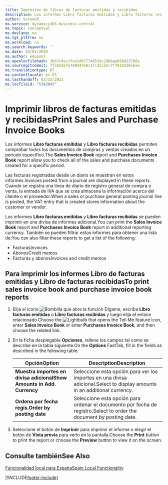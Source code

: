```yaml
---
title: Impresión de libros de facturas emitidas y recibidas
description: Los informes Libro facturas emitidas y Libro facturas recibidas permiten comprobar todos los documentos de compras y ventas creados en un periodo específico.
author: SorenGP
ms.service: dynamics365-business-central
ms.topic: conceptual
ms.devlang: na
ms.tgt_pltfrm: na
ms.workload: na
ms.search.keywords: ''
ms.date: 10/01/2020
ms.author: edupont
ms.openlocfilehash: 3bb7c4ec2fee1d677748539c29b6ae83682370da
ms.sourcegitcommit: ff2b55b7e790447e0c1fcd5c2ec7f7610338ebaa
ms.translationtype: HT
ms.contentlocale: es-ES
ms.lasthandoff: 02/15/2021
ms.locfileid: "5382043"
---
```

# <a name="print-sales-and-purchase-invoice-books"></a><span data-ttu-id="05e70-103">Imprimir libros de facturas emitidas y recibidas</span><span class="sxs-lookup"><span data-stu-id="05e70-103">Print Sales and Purchase Invoice Books</span></span>
<span data-ttu-id="05e70-104">Los informes **Libro facturas emitidas** y **Libro facturas recibidas** permiten comprobar todos los documentos de compras y ventas creados en un periodo específico.</span><span class="sxs-lookup"><span data-stu-id="05e70-104">The **Sales Invoice Book** report and **Purchases Invoice Book** report allow you to check all of the sales and purchase documents created for a specific period.</span></span>  

<span data-ttu-id="05e70-105">Las facturas registradas desde un diario se muestran en estos informes.</span><span class="sxs-lookup"><span data-stu-id="05e70-105">Invoices posted from a journal are displayed in these reports.</span></span> <span data-ttu-id="05e70-106">Cuando se registra una línea de diario de registro general de compra o venta, la entrada de IVA que se crea almacena la información acerca del cliente o el proveedor.</span><span class="sxs-lookup"><span data-stu-id="05e70-106">When a sales or purchase general posting journal line is posted, the VAT entry that is created stores information about the customer or vendor.</span></span>  

<span data-ttu-id="05e70-107">Los informes **Libro facturas emitidas** y **Libro facturas recibidas** se pueden imprimir en una divisa de informes adicional.</span><span class="sxs-lookup"><span data-stu-id="05e70-107">You can print the **Sales Invoice Book** report and **Purchases Invoice Book** report in additional reporting currency.</span></span> <span data-ttu-id="05e70-108">También se pueden filtrar estos informes para obtener una lista de:</span><span class="sxs-lookup"><span data-stu-id="05e70-108">You can also filter these reports to get a list of the following:</span></span>  

- <span data-ttu-id="05e70-109">Facturas</span><span class="sxs-lookup"><span data-stu-id="05e70-109">Invoices</span></span>  
- <span data-ttu-id="05e70-110">Abonos</span><span class="sxs-lookup"><span data-stu-id="05e70-110">Credit memos</span></span>  
- <span data-ttu-id="05e70-111">Facturas y abonos</span><span class="sxs-lookup"><span data-stu-id="05e70-111">Invoices and credit memos</span></span>  

## <a name="to-print-sales-invoice-book-and-purchase-invoice-book-reports"></a><span data-ttu-id="05e70-112">Para imprimir los informes Libro de facturas emitidas y Libro de facturas recibidas</span><span class="sxs-lookup"><span data-stu-id="05e70-112">To print sales invoice book and purchase invoice book reports</span></span>  

1.  <span data-ttu-id="05e70-113">Elija el icono ![Bombilla que abre la función Dígame](../../media/ui-search/search_small.png "Dígame qué desea hacer"), escriba **Libro facturas emitidas** o **Libro facturas recibidas** y luego elija el enlace relacionado.</span><span class="sxs-lookup"><span data-stu-id="05e70-113">Choose the ![Lightbulb that opens the Tell Me feature](../../media/ui-search/search_small.png "Tell me what you want to do") icon, enter **Sales Invoice Book** or enter **Purchases Invoice Book**, and then choose the related link.</span></span>  
2.  <span data-ttu-id="05e70-114">En la ficha desplegable **Opciones**, rellene los campos tal como se describe en la tabla siguiente.</span><span class="sxs-lookup"><span data-stu-id="05e70-114">On the **Options** FastTab, fill in the fields as described in the following table.</span></span>  

    |<span data-ttu-id="05e70-115">Opción</span><span class="sxs-lookup"><span data-stu-id="05e70-115">Option</span></span>|<span data-ttu-id="05e70-116">Description</span><span class="sxs-lookup"><span data-stu-id="05e70-116">Description</span></span>|  
    |-------------------------------------|---------------------------------------|  
    |<span data-ttu-id="05e70-117">**Muestra importes en divisa adicional**</span><span class="sxs-lookup"><span data-stu-id="05e70-117">**Show Amounts in Add. Currency**</span></span>|<span data-ttu-id="05e70-118">Seleccione esta opción para ver los importes en una divisa adicional.</span><span class="sxs-lookup"><span data-stu-id="05e70-118">Select to display amounts in an additional currency.</span></span>|  
    |<span data-ttu-id="05e70-119">**Ordena por fecha regis.**</span><span class="sxs-lookup"><span data-stu-id="05e70-119">**Order by posting date**</span></span>|<span data-ttu-id="05e70-120">Seleccione esta opción para ordenar el documento por fecha de registro.</span><span class="sxs-lookup"><span data-stu-id="05e70-120">Select to order the document by posting date.</span></span>|  

3.  <span data-ttu-id="05e70-121">Seleccione el botón de **Imprimir** para imprimir el informe o elegir el botón de **Vista previa** para verlo en la pantalla.</span><span class="sxs-lookup"><span data-stu-id="05e70-121">Choose the **Print** button to print the report or choose the **Preview** button to view it on the screen.</span></span>  

## <a name="see-also"></a><span data-ttu-id="05e70-122">Consulte también</span><span class="sxs-lookup"><span data-stu-id="05e70-122">See Also</span></span>  
 [<span data-ttu-id="05e70-123">Funcionalidad local para España</span><span class="sxs-lookup"><span data-stu-id="05e70-123">Spain Local Functionality</span></span>](spain-local-functionality.md)


[!INCLUDE[footer-include](../../includes/footer-banner.md)]